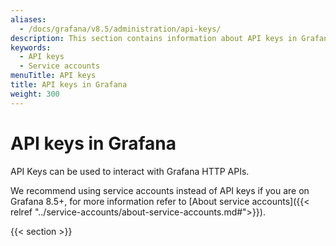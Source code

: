 ```yaml
---
aliases:
  - /docs/grafana/v8.5/administration/api-keys/
description: This section contains information about API keys in Grafana
keywords:
  - API keys
  - Service accounts
menuTitle: API keys
title: API keys in Grafana
weight: 300
---
```


# API keys in Grafana

API Keys can be used to interact with Grafana HTTP APIs.

We recommend using service accounts instead of API keys if you are on Grafana 8.5+, for more information refer to [About service accounts]({{< relref "../service-accounts/about-service-accounts.md#">}}).

{{< section >}}
